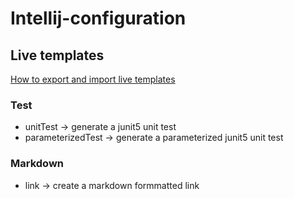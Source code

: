 # Intellij-configuration

## Live templates

[How to export and import live templates](https://www.jetbrains.com/help/idea/sharing-live-templates.html#export-and-import-live-templates-manually)

### Test

* unitTest                   -> generate a junit5 unit test
* parameterizedTest          -> generate a parameterized junit5 unit test


### Markdown

* link                       -> create a markdown formmatted link
